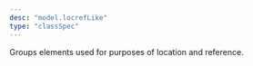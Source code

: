 ```yaml
---
desc: "model.locrefLike"
type: "classSpec"
---
```


Groups elements used for purposes of location and reference.